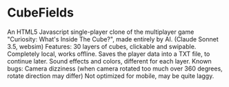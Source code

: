 # CubeFields
An HTML5 Javascript single-player clone of the multiplayer game "Curiosity: What's Inside The Cube?", made entirely by AI. (Claude Sonnet 3.5, websim)
Features:
30 layers of cubes, clickable and swipable.
Completely local, works offline.
Saves the player data into a TXT file, to continue later.
Sound effects and colors, different for each layer.
Known bugs:
Camera dizziness (when camera rotated too much over 360 degrees, rotate direction may differ)
Not optimized for mobile, may be quite laggy.
